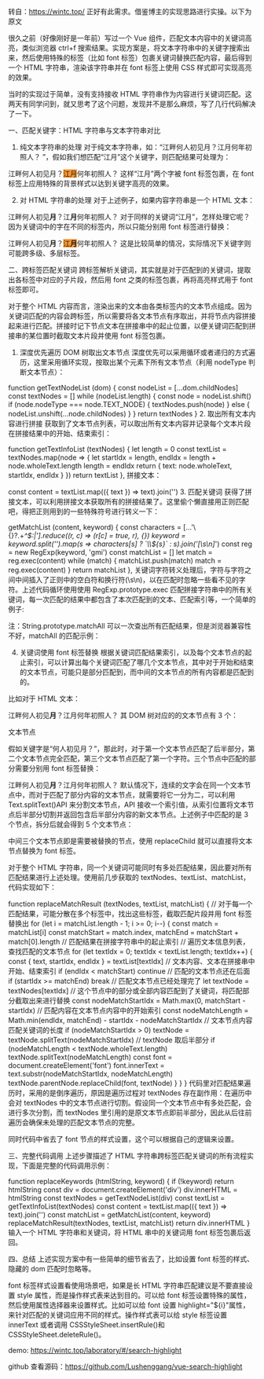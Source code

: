 转自：https://wintc.top/   正好有此需求。借鉴博主的实现思路进行实操。以下为原文


很久之前（好像刚好是一年前）写过一个 Vue 组件，匹配文本内容中的关键词高亮，类似浏览器 ctrl+f 搜索结果。实现方案是，将文本字符串中的关键字搜索出来，然后使用特殊的标签（比如 font 标签）包裹关键词替换匹配内容，最后得到一个 HTML 字符串，渲染该字符串并在 font 标签上使用 CSS 样式即可实现高亮的效果。

当时的实现过于简单，没有支持接收 HTML 字符串作为内容进行关键词匹配。这两天有同学问到，就又思考了这个问题，发现并不是那么麻烦，写了几行代码解决了一下。

一、匹配关键字：HTML 字符串与文本字符串对比

1. 纯文本字符串的处理
   对于纯文本字符串，如：“江畔何人初见月？江月何年初照人？ ”，假如我们想匹配“江月”这个关键字，则匹配结果可处理为：

江畔何人初见月？<font style="background: #ff9632">江月</font>何年初照人？
这样“江月”两个字被 font 标签包裹，在 font 标签上应用特殊的背景样式以达到关键字高亮的效果。

2. 对 HTML 字符串的处理
   对于上述例子，如果内容字符串是一个 HTML 文本：

江畔何人初见<b>月</b>？江<b>月</b>何年初照人？
对于同样的关键词“江月”，怎样处理它呢？因为关键词中的字在不同的标签内，所以只能分别用 font 标签进行替换：

江畔何人初见<b>月</b>？<font style="background: #ff9632">江</font><b><font style="background: #ff9632">月</font></b>何年初照人？
这是比较简单的情况，实际情况下关键字则可能跨多级、多层标签。

二、跨标签匹配关键词
跨标签解析关键词，其实就是对于匹配到的关键词，提取出各标签中对应的子片段，然后用 font 之类的标签包裹，再将高亮样式用于 font 标签即可。

对于整个 HTML 内容而言，渲染出来的文本由各类标签内的文本节点组成。因为关键词匹配的内容会跨标签，所以需要将各文本节点有序取出，并将节点内容拼接起来进行匹配。拼接时记下节点文本在拼接串中的起止位置，以便关键词匹配到拼接串的某位置时截取文本片段并使用 font 标签包裹。

1. 深度优先遍历 DOM 树取出文本节点
   深度优先可以采用循环或者递归的方式遍历，这里采用循环实现，按取出某个元素下所有文本节点（利用 nodeType 判断文本节点）：

function getTextNodeList (dom) {
const nodeList = [...dom.childNodes]
const textNodes = []
while (nodeList.length) {
const node = nodeList.shift()
if (node.nodeType === node.TEXT_NODE) {
textNodes.push(node)
} else {
nodeList.unshift(...node.childNodes)
}
}
return textNodes
} 2. 取出所有文本内容进行拼接
获取到了文本节点列表，可以取出所有文本内容并记录每个文本片段在拼接结果中的开始、结束索引：

function getTextInfoList (textNodes) {
let length = 0
const textList = textNodes.map(node => {
let startIdx = length, endIdx = length + node.wholeText.length
length = endIdx
return {
text: node.wholeText,
startIdx,
endIdx
}
})
return textList
},
拼接文本：

const content = textList.map(({ text }) => text).join('') 3. 匹配关键词
获得了拼接文本，可以利用拼接文本获取所有的拼接结果了。这里偷个懒直接用正则匹配吧，得把正则用到的一些特殊符号进行转义一下：

getMatchList (content, keyword) {
const characters = [...'\\[](){}?.+_^$:|'].reduce((r, c) => (r[c] = true, r), {})
  keyword = keyword.split('').map(s => characters[s] ? `\\${s}` : s).join('[\\s\\n]_')
const reg = new RegExp(keyword, 'gmi')
const matchList = []
let match = reg.exec(content)
while (match) {
matchList.push(match)
match = reg.exec(content)
}
return matchList
},
关键词字符转义处理后，字符与字符之间中间插入了正则中的空白符和换行符(\s\n)，以在匹配时忽略一些看不见的字符。上述代码循环使用使用 RegExp.prototype.exec 匹配拼接字符串中的所有关键词，每一次匹配的结果中都包含了本次匹配到的文本、匹配索引等，一个简单的例子:

注：String.prototype.matchAll 可以一次查出所有匹配结果，但是浏览器兼容性不好，matchAll 的匹配示例：

4. 关键词使用 font 标签替换
   根据关键词匹配结果索引，以及每个文本节点的起止索引，可以计算出每个关键词匹配了哪几个文本节点，其中对于开始和结束的文本节点，可能只是部分匹配到，而中间的文本节点的所有内容都是匹配到的。

比如对于 HTML 文本：

<span>江畔何人初见<b>月</b>？江月何年初照人？</span>
其 DOM 树对应的的文本节点有 3 个：

文本节点

假如关键字是“何人初见月？”，那此时，对于第一个文本节点匹配了后半部分，第二个文本节点完全匹配，第三个文本节点匹配了第一个字符。三个节点中匹配的部分需要分别用 font 标签替换：

<span>江畔<font>何人初见</font><b><font>月</font></b><font>？</font>江月何年初照人？</span>
默认情况下，连续的文字会在同一个文本节点中，而对于匹配了部分内容的文本节点，就需要将它一分为二，可以利用 Text.splitText()API 来分割文本节点，API 接收一个索引值，从索引位置将文本节点后半部分切割并返回包含后半部分内容的新文本节点。上述例子中匹配的是 3 个节点，拆分后就会得到 5 个文本节点：

中间三个文本节点即是需要被替换的节点，使用 replaceChild 就可以直接将文本节点替换为 font 标签。

对于整个 HTML 字符串，同一个关键词可能同时有多处匹配结果，因此要对所有匹配结果进行上述处理。使用前几步获取的 textNodes、textList、matchList，代码实现如下：

function replaceMatchResult (textNodes, textList, matchList) {
// 对于每一个匹配结果，可能分散在多个标签中，找出这些标签，截取匹配片段并用 font 标签替换出
for (let i = matchList.length - 1; i >= 0; i--) {
const match = matchList[i]
const matchStart = match.index, matchEnd = matchStart + match[0].length // 匹配结果在拼接字符串中的起止索引
// 遍历文本信息列表，查找匹配的文本节点
for (let textIdx = 0; textIdx < textList.length; textIdx++) {
const { text, startIdx, endIdx } = textList[textIdx] // 文本内容、文本在拼接串中开始、结束索引
if (endIdx < matchStart) continue // 匹配的文本节点还在后面
if (startIdx >= matchEnd) break // 匹配文本节点已经处理完了
let textNode = textNodes[textIdx] // 这个节点中的部分或全部内容匹配到了关键词，将匹配部分截取出来进行替换
const nodeMatchStartIdx = Math.max(0, matchStart - startIdx) // 匹配内容在文本节点内容中的开始索引
const nodeMatchLength = Math.min(endIdx, matchEnd) - startIdx - nodeMatchStartIdx // 文本节点内容匹配关键词的长度
if (nodeMatchStartIdx > 0) textNode = textNode.splitText(nodeMatchStartIdx) // textNode 取后半部分
if (nodeMatchLength < textNode.wholeText.length) textNode.splitText(nodeMatchLength)
const font = document.createElement('font')
font.innerText = text.substr(nodeMatchStartIdx, nodeMatchLength)
textNode.parentNode.replaceChild(font, textNode)
}
}
}
代码里对匹配结果遍历时，采用的是倒序遍历，原因是遍历过程对 textNodes 存在副作用：在遍历中会对 textNodes 中的文本节点进行切割。假设同一个文本节点中有多处匹配，会进行多次分割，而 textNodes 里引用的是原文本节点即前半部分，因此从后往前遍历会确保未处理的匹配文本节点的完整。

同时代码中省去了 font 节点的样式设置，这个可以根据自己的逻辑来设置。

三、完整代码调用
上述步骤描述了 HTML 字符串跨标签匹配关键词的所有流程实现，下面是完整的代码调用示例：

function replaceKeywords (htmlString, keyword) {
if (!keyword) return htmlString
const div = document.createElement('div')
div.innerHTML = htmlString
const textNodes = getTextNodeList(div)
const textList = getTextInfoList(textNodes)
const content = textList.map(({ text }) => text).join('')
const matchList = getMatchList(content, keyword)
replaceMatchResult(textNodes, textList, matchList)
return div.innerHTML
}
输入一个 HTML 字符串和关键词，将 HTML 串中的关键词用 font 标签包裹后返回。

四、总结
上述实现方案中有一些简单的细节省去了，比如设置 font 标签的样式、隐藏的 dom 匹配时忽略等。

font 标签样式设置看使用场景吧，如果是长 HTML 字符串匹配建议是不要直接设置 style 属性，而是操作样式表来达到目的。可以给 font 标签设置特殊的属性，然后使用属性选择器来设置样式。比如可以给 font 设置 highlight="${i}"属性，来针对匹配的关键词应用不同的样式。操作样式表可以给 style 标签设置 innerText 或者调用 CSSStyleSheet.insertRule()和 CSSStyleSheet.deleteRule()。

demo: https://wintc.top/laboratory/#/search-highlight

github 查看源码：https://github.com/Lushenggang/vue-search-highlight
